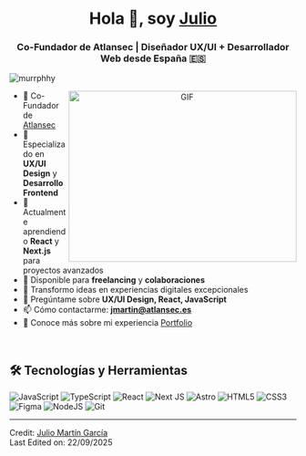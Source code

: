 <h1 align="center">Hola 👋, soy 
  <a href="#" target="blank">
    Julio
  </a>
</h1>
<h3 align="center">Co-Fundador de Atlansec | Diseñador UX/UI + Desarrollador Web desde España 🇪🇸</h3>
<p align="left"> <img src="https://komarev.com/ghpvc/?username=murrphhy&label=Profile%20views&color=0e75b6&style=flat" alt="murrphhy" /> </p>
<a target="_blank" align="center">
  <img align="right" top="500" height="300" width="400" alt="GIF" src="https://media.giphy.com/media/qgQUggAC3Pfv687qPC/giphy.gif">
</a>

- 💼 Co-Fundador de <a href="https://atlansec.es" target="blank">Atlansec</a>
- 🎨 Especializado en **UX/UI Design** y **Desarrollo Frontend**
- 🌱 Actualmente aprendiendo **React** y **Next.js** para proyectos avanzados
- 🤝 Disponible para **freelancing** y **colaboraciones**
- 🎯 Transformo ideas en experiencias digitales excepcionales
- 💬 Pregúntame sobre **UX/UI Design, React, JavaScript**
- 📫 Cómo contactarme: **jmartin@atlansec.es**
- 📄 Conoce más sobre mi experiencia <a href="#" target="blank">Portfolio</a>
<br/>

## 🛠️ Tecnologías y Herramientas

  ![JavaScript](https://img.shields.io/badge/javascript-%23323330.svg?style=for-the-badge&logo=javascript&logoColor=%23F7DF1E)
  ![TypeScript](https://img.shields.io/badge/typescript-%23007ACC.svg?style=for-the-badge&logo=typescript&logoColor=white)
  ![React](https://img.shields.io/badge/react-%2320232a.svg?style=for-the-badge&logo=react&logoColor=%2361DAFB)
  ![Next JS](https://img.shields.io/badge/Next-black?style=for-the-badge&logo=next.js&logoColor=white)
  ![Astro](https://img.shields.io/badge/astro-%232C2052.svg?style=for-the-badge&logo=astro&logoColor=white)
  ![HTML5](https://img.shields.io/badge/html5-%23E34F26.svg?style=for-the-badge&logo=html5&logoColor=white)
  ![CSS3](https://img.shields.io/badge/css3-%231572B6.svg?style=for-the-badge&logo=css3&logoColor=white)
  ![Figma](https://img.shields.io/badge/figma-%23F24E1E.svg?style=for-the-badge&logo=figma&logoColor=white)
  ![NodeJS](https://img.shields.io/badge/node.js-6DA55F?style=for-the-badge&logo=node.js&logoColor=white)
  ![Git](https://img.shields.io/badge/git-%23F05033.svg?style=for-the-badge&logo=git&logoColor=white)

---

Credit: [Julio Martín García](https://github.com/murrphhy)  
Last Edited on: 22/09/2025
